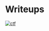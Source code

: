 # Writeups 

[![ctf](https://miro.medium.com/v2/resize:fit:640/format:webp/1*PmnXg9LknftoBZexoKcAZQ.gif)](https://sf4ult.github.io/)
